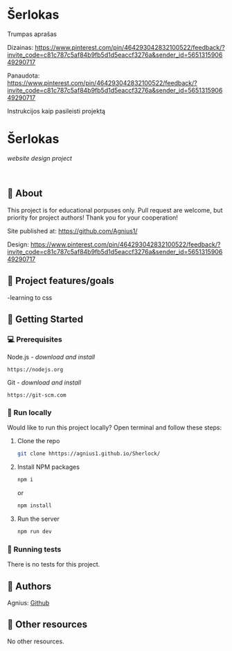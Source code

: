 # Šerlokas

Trumpas aprašas



Dizainas: https://www.pinterest.com/pin/464293042832100522/feedback/?invite_code=c81c787c5af84b9fb5d1d5eaccf3276a&sender_id=565131590649290717

Panaudota: https://www.pinterest.com/pin/464293042832100522/feedback/?invite_code=c81c787c5af84b9fb5d1d5eaccf3276a&sender_id=565131590649290717


Instrukcijos kaip pasileisti projektą

# Šerlokas

_website design project_

<br>

## 🌟 About

This project is for educational porpuses only. Pull request are welcome, but priority for project authors! Thank you for your cooperation!

Site published at: https://github.com/Agnius1/

Design: https://www.pinterest.com/pin/464293042832100522/feedback/?invite_code=c81c787c5af84b9fb5d1d5eaccf3276a&sender_id=565131590649290717

## 🎯 Project features/goals

-learning to css

## 🧰 Getting Started

### 💻 Prerequisites

Node.js - _download and install_

```
https://nodejs.org
```

Git - _download and install_

```
https://git-scm.com
```

### 🏃 Run locally

Would like to run this project locally? Open terminal and follow these steps:

1. Clone the repo
   ```sh
   git clone hhttps://agnius1.github.io/Sherlock/
   ```
2. Install NPM packages
   ```sh
   npm i
   ```
   or
   ```sh
   npm install
   ```
3. Run the server
   ```sh
   npm run dev
   ```

### 🧪 Running tests

There is no tests for this project.

## 🎅 Authors

Agnius: [Github](https://github.com/Agnius1)

## 🔗 Other resources

No other resources.
